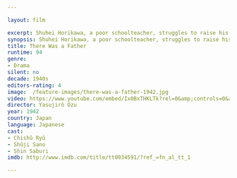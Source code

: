 ```yaml
---

layout: film

excerpt: Shuhei Horikawa, a poor schoolteacher, struggles to raise his son Ryohei by himself, despite neither money nor prospects.
synopsis: Shuhei Horikawa, a poor schoolteacher, struggles to raise his son Ryohei by himself, despite neither money nor prospects.
title: There Was a Father 
runtime: 94
genre:
- Drama
silent: no
decade: 1940s
editors-rating: 4
image:  /feature-images/there-was-a-father-1942.jpg
video: https://www.youtube.com/embed/Ix0BxTHKLTk?rel=0&amp;controls=0&amp;showinfo=0
director: Yasujirô Ozu 
year: 1942
country: Japan
language: Japanese
cast:
- Chishû Ryû
- Shûji Sano
- Shin Saburi
imdb: http://www.imdb.com/title/tt0034591/?ref_=fn_al_tt_1

--- 
```

